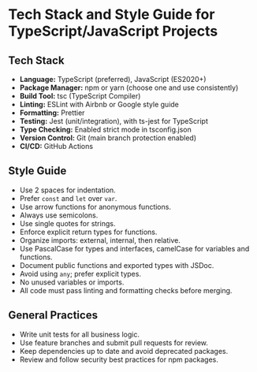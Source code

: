 # Tech Stack and Style Guide for TypeScript/JavaScript Projects

## Tech Stack
- **Language:** TypeScript (preferred), JavaScript (ES2020+)
- **Package Manager:** npm or yarn (choose one and use consistently)
- **Build Tool:** tsc (TypeScript Compiler)
- **Linting:** ESLint with Airbnb or Google style guide
- **Formatting:** Prettier
- **Testing:** Jest (unit/integration), with ts-jest for TypeScript
- **Type Checking:** Enabled strict mode in tsconfig.json
- **Version Control:** Git (main branch protection enabled)
- **CI/CD:** GitHub Actions

## Style Guide
- Use 2 spaces for indentation.
- Prefer `const` and `let` over `var`.
- Use arrow functions for anonymous functions.
- Always use semicolons.
- Use single quotes for strings.
- Enforce explicit return types for functions.
- Organize imports: external, internal, then relative.
- Use PascalCase for types and interfaces, camelCase for variables and functions.
- Document public functions and exported types with JSDoc.
- Avoid using `any`; prefer explicit types.
- No unused variables or imports.
- All code must pass linting and formatting checks before merging.

## General Practices
- Write unit tests for all business logic.
- Use feature branches and submit pull requests for review.
- Keep dependencies up to date and avoid deprecated packages.
- Review and follow security best practices for npm packages.
